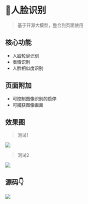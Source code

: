 # 🤳人脸识别
> 基于开源大模型，整合到页面使用

## 核心功能
- 人脸轮廓识别
- 表情识别
- 人脸相似度识别

## 页面附加
- 可控制图像识别的启停
- 可捕获图像画面

## 效果图
> 测试1

![](http://cdn.qiniu.liyansheng.top/img/20240604004418.png)

> 测试2

![](http://cdn.qiniu.liyansheng.top/img/20240604004439.png)
## 源码👇
![](http://cdn.qiniu.liyansheng.top/img/20240604005952.png)
